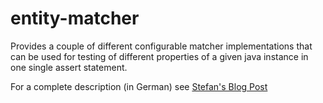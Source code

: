 # entity-matcher

Provides a couple of different configurable matcher implementations that can be used for testing of different properties of a given java instance in one single assert statement.

For a complete description (in German) see [Stefan's Blog Post](http://opitzconsulting.github.io/2016/08/26/ein-hamcrest-entity-matcher/)
